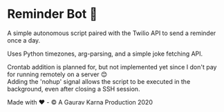# Reminder Bot :robot:
  
A simple autonomous script paired with the Twilio API to send a reminder once a day.  
  
Uses Python timezones, arg-parsing, and a simple joke fetching API.  
  
Crontab addition is planned for, but not implemented yet since I don't pay for running remotely on a server :blush:  
Adding the 'nohup' signal allows the script to be executed in the background, even after closing a SSH session.
  
Made with :heart: - &copy; A Gaurav Karna Production 2020